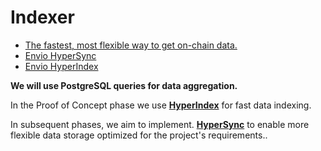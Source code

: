 # Indexer

- [The fastest, most flexible way to get on-chain data.](https://envio.dev/)
- [Envio HyperSync](https://docs.envio.dev/docs/HyperSync/overview)
- [Envio HyperIndex](https://docs.envio.dev/docs/HyperIndex/)


**We will use PostgreSQL queries for data aggregation.**

In the Proof of Concept phase we use **[HyperIndex](https://docs.envio.dev/docs/HyperIndex/overview)** for fast data indexing. 

In subsequent phases, we aim to implement. **[HyperSync](https://docs.envio.dev/docs/HyperSync/overview)** to enable more flexible data storage optimized for the project's requirements..

